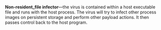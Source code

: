 **Non-resident_file infector**—the virus is contained within a host executable file and runs with the host process. The virus will try to infect other process images on persistent storage and perform other payload actions. It then passes control back to the host program.